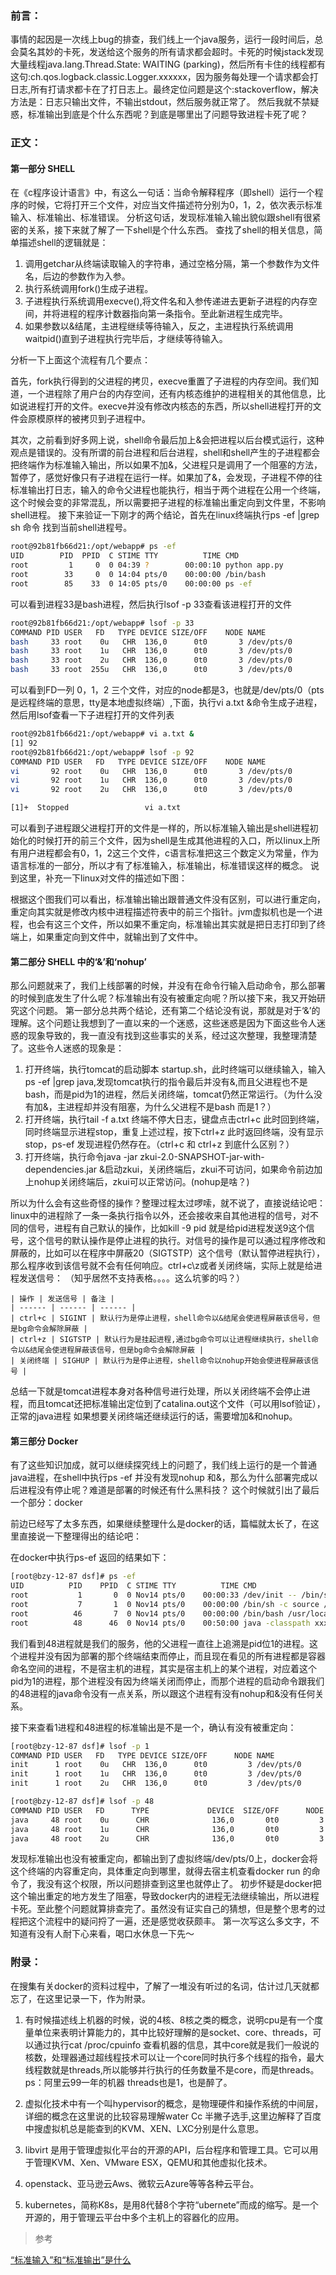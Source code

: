 ### 前言：

事情的起因是一次线上bug的排查，我们线上一个java服务，运行一段时间后，总会莫名其妙的卡死，发送给这个服务的所有请求都会超时。卡死的时候jstack发现大量线程java.lang.Thread.State: WAITING (parking)，然后所有卡住的线程都有这句:ch.qos.logback.classic.Logger.xxxxxx，因为服务每处理一个请求都会打日志,所有打请求都卡在了打日志上。最终定位问题是这个:stackoverflow，解决方法是：日志只输出文件，不输出stdout，然后服务就正常了。
然后我就不禁疑惑，标准输出到底是个什么东西呢？到底是哪里出了问题导致进程卡死了呢？

### 正文：
#### 第一部分 SHELL
在《c程序设计语言》中，有这么一句话：当命令解释程序（即shell）运行一个程序的时候，它将打开三个文件，对应当文件描述符分别为0，1，2，依次表示标准输入、标准输出、标准错误。
分析这句话，发现标准输入输出貌似跟shell有很紧密的关系，接下来就了解了一下shell是个什么东西。 查找了shell的相关信息，简单描述shell的逻辑就是：

1. 调用getchar从终端读取输入的字符串，通过空格分隔，第一个参数作为文件名，后边的参数作为入参。
2. 执行系统调用fork()生成子进程。
3. 子进程执行系统调用execve(),将文件名和入参传递进去更新子进程的内存空间，并将进程的程序计数器指向第一条指令。至此新进程生成完毕。
4. 如果参数以&结尾，主进程继续等待输入，反之，主进程执行系统调用waitpid()直到子进程执行完毕后，才继续等待输入。

分析一下上面这个流程有几个要点：

首先，fork执行得到的父进程的拷贝，execve重置了子进程的内存空间。我们知道，一个进程除了用户台的内存空间，还有内核态维护的进程相关的其他信息，比如说进程打开的文件。execve并没有修改内核态的东西，所以shell进程打开的文件会原模原样的被拷贝到子进程中。

其次，之前看到好多网上说，shell命令最后加上&会把进程以后台模式运行，这种观点是错误的。没有所谓的前台进程和后台进程，shell和shell产生的子进程都会把终端作为标准输入输出，所以如果不加&，父进程只是调用了一个阻塞的方法，暂停了，感觉好像只有子进程在运行一样。如果加了&，会发现，子进程不停的往标准输出打日志，输入的命令父进程也能执行，相当于两个进程在公用一个终端，这个时候会变的非常混乱，所以需要把子进程的标准输出重定向到文件里，不影响shell进程。
接下来验证一下刚才的两个结论，首先在linux终端执行ps -ef |grep sh 命令 找到当前shell进程号。
```bash
root@92b81fb66d21:/opt/webapp# ps -ef
UID        PID  PPID  C STIME TTY          TIME CMD
root         1     0  0 04:39 ?        00:00:10 python app.py
root        33     0  0 14:04 pts/0    00:00:00 /bin/bash
root        85    33  0 14:05 pts/0    00:00:00 ps -ef
```
可以看到进程33是bash进程，然后执行lsof -p 33查看该进程打开的文件
```bash
root@92b81fb66d21:/opt/webapp# lsof -p 33
COMMAND PID USER   FD   TYPE DEVICE SIZE/OFF    NODE NAME
bash     33 root    0u   CHR  136,0      0t0       3 /dev/pts/0
bash     33 root    1u   CHR  136,0      0t0       3 /dev/pts/0
bash     33 root    2u   CHR  136,0      0t0       3 /dev/pts/0
bash     33 root  255u   CHR  136,0      0t0       3 /dev/pts/0
```
可以看到FD一列 0，1，2 三个文件，对应的node都是3，也就是/dev/pts/0（pts是远程终端的意思，tty是本地虚拟终端）,下面，执行vi a.txt &命令生成子进程，然后用lsof查看一下子进程打开的文件列表
```bash
root@92b81fb66d21:/opt/webapp# vi a.txt &
[1] 92
root@92b81fb66d21:/opt/webapp# lsof -p 92
COMMAND PID USER   FD   TYPE DEVICE SIZE/OFF    NODE NAME
vi       92 root    0u   CHR  136,0      0t0       3 /dev/pts/0
vi       92 root    1u   CHR  136,0      0t0       3 /dev/pts/0
vi       92 root    2u   CHR  136,0      0t0       3 /dev/pts/0

[1]+  Stopped                 vi a.txt
```
可以看到子进程跟父进程打开的文件是一样的，所以标准输入输出是shell进程初始化的时候打开的前三个文件，因为shell是生成其他进程的入口，所以linux上所有用户进程都会有0，1，2这三个文件，c语言标准把这三个数定义为常量，作为语言标准的一部分，所以才有了标准输入，标准输出，标准错误这样的概念。
说到这里，补充一下linux对文件的描述如下图：



根据这个图我们可以看出，标准输出输出跟普通文件没有区别，可以进行重定向，重定向其实就是修改内核中进程描述符表中的前三个指针。jvm虚拟机也是一个进程，也会有这三个文件，所以如果不重定向，标准输出其实就是把日志打印到了终端上，如果重定向到文件中，就输出到了文件中。

#### 第二部分 SHELL 中的‘&’和‘nohup’
那么问题就来了，我们上线部署的时候，并没有在命令行输入启动命令，那么部署的时候到底发生了什么呢？标准输出有没有被重定向呢？所以接下来，我又开始研究这个问题。
第一部分总共两个结论，还有第二个结论没有说，那就是对于‘&’的理解。这个问题让我想到了一直以来的一个迷惑，这些迷惑是因为下面这些令人迷惑的现象导致的，我一直没有找到这些事实的关系，经过这次整理，我整理清楚了。这些令人迷惑的现象是：

1. 打开终端，执行tomcat的启动脚本 startup.sh，此时终端可以继续输入，输入ps -ef |grep java,发现tomcat执行的指令最后并没有&,而且父进程也不是bash，而是pid为1的进程，然后关闭终端，tomcat仍然正常运行。（为什么没有加&，主进程却并没有阻塞，为什么父进程不是bash 而是1？）
2. 打开终端，执行tail -f a.txt 终端不停大日志，键盘点击ctrl+c 此时回到终端，同时终端显示进程stop，重复上述过程，按下ctrl+z 此时返回终端，没有显示stop，ps-ef 发现进程仍然存在。（ctrl+c 和 ctrl+z 到底什么区别？）
3. 打开终端，执行命令java -jar zkui-2.0-SNAPSHOT-jar-with-dependencies.jar &启动zkui，关闭终端后，zkui不可访问，如果命令前边加上nohup关闭终端后，zkui可以正常访问。(nohup是啥？)

所以为什么会有这些奇怪的操作？整理过程太过啰嗦，就不说了，直接说结论吧：
linux中的进程除了一条一条执行指令以外，还会接收来自其他进程的信号，对不同的信号，进程有自己默认的操作，比如kill -9 pid 就是给pid进程发送9这个信号，这个信号的默认操作是停止进程的执行。对信号的操作是可以通过程序修改和屏蔽的，比如可以在程序中屏蔽20（SIGTSTP）这个信号（默认暂停进程执行），那么程序收到该信号就不会有任何响应。ctrl+c\z或者关闭终端，实际上就是给进程发送信号：
（知乎居然不支持表格。。。。这么坑爹的吗？）

```
| 操作 | 发送信号 | 备注 |  
| ------ | ------ | ------ | 
| ctrl+c | SIGINT | 默认行为是停止进程，shell命令以&结尾会使进程屏蔽该信号，但是bg命令会解除屏蔽 |
| ctrl+z | SIGTSTP | 默认行为是挂起进程,通过bg命令可以让进程继续执行，shell命令以&结尾会使进程屏蔽该信号，但是bg命令会解除屏蔽 | 
| 关闭终端 | SIGHUP | 默认行为是停止进程，shell命令以nohup开始会使进程屏蔽该信号 | 
```
总结一下就是tomcat进程本身对各种信号进行处理，所以关闭终端不会停止进程，而且tomcat还把标准输出定位到了catalina.out这个文件（可以用lsof验证），正常的java进程 如果想要关闭终端还继续运行的话，需要增加&和nohup。

#### 第三部分 Docker
有了这些知识加成，就可以继续探究线上的问题了，我们线上运行的是一个普通java进程，在shell中执行ps -ef 并没有发现nohup 和&，那么为什么部署完成以后进程没有停止呢？难道是部署的时候还有什么黑科技？ 这个时候就引出了最后一个部分：docker

前边已经写了太多东西，如果继续整理什么是docker的话，篇幅就太长了，在这里直接说一下整理得出的结论吧：

在docker中执行ps-ef 返回的结果如下：
```bash
[root@bzy-12-87 dsf]# ps -ef
UID          PID    PPID  C STIME TTY          TIME CMD
root           1       0  0 Nov14 pts/0    00:00:33 /dev/init -- /bin/sh -c source /etc/profile && /usr/local/bin/startup.sh 
root           7       1  0 Nov14 pts/0    00:00:00 /bin/sh -c source /etc/profile && /usr/local/bin/startup.sh
root          46       7  0 Nov14 pts/0    00:00:00 /bin/bash /usr/local/bin/startup.sh
root          48      46  0 Nov14 pts/0    00:50:00 java -classpath xxx com.xxx.xxx.xxx.bootstrap.Bootstrap xxx start
```
我们看到48进程就是我们的服务，他的父进程一直往上追溯是pid位1的进程。这个进程并没有因为部署的那个终端结束而停止，而且现在看见的所有进程都是容器命名空间的进程，不是宿主机的进程，其实是宿主机上的某个进程，对应着这个pid为1的进程，那个进程没有因为终端关闭而停止，而那个进程的启动命令跟我们的48进程的java命令没有一点关系，所以跟这个进程有没有nohup和&没有任何关系。

接下来查看1进程和48进程的标准输出是不是一个，确认有没有被重定向：
```bash
[root@bzy-12-87 dsf]# lsof -p 1
COMMAND PID USER   FD   TYPE DEVICE SIZE/OFF      NODE NAME
init      1 root    0u   CHR  136,0      0t0         3 /dev/pts/0
init      1 root    1u   CHR  136,0      0t0         3 /dev/pts/0
init      1 root    2u   CHR  136,0      0t0         3 /dev/pts/0

[root@bzy-12-87 dsf]# lsof -p 48
COMMAND PID USER   FD      TYPE             DEVICE  SIZE/OFF      NODE NAME
java     48 root    0u      CHR              136,0       0t0         3 /dev/pts/0
java     48 root    1u      CHR              136,0       0t0         3 /dev/pts/0
java     48 root    2u      CHR              136,0       0t0         3 /dev/pts/0
```
发现标准输出也没有被重定向，都输出到了虚拟终端/dev/pts/0上，docker会将这个终端的内容重定向，具体重定向到哪里，就得去宿主机查看docker run 的命令了，我没有这个权限，所以问题排查到这里也就停止了。
初步怀疑是docker把这个输出重定的地方发生了阻塞，导致docker内的进程无法继续输出，所以进程卡死。至此整个问题就算排查完了。虽然没有证实自己的猜想，但是整个思考的过程把这个流程中的疑问捋了一遍，还是感觉收获颇丰。
第一次写这么多文字，不知道有没有人耐下心来看，喝口水休息一下先～

### 附录：
在搜集有关docker的资料过程中，了解了一堆没有听过的名词，估计过几天就都忘了，在这里记录一下，作为附录。

1. 有时候描述线上机器的时候，说的4核、8核之类的概念，说明cpu是有一个度量单位来表明计算能力的，其中比较好理解的是socket、core、threads，可以通过执行cat /proc/cpuinfo 查看机器的信息，其中core就是我们一般说的核数，处理器通过超线程技术可以让一个core同时执行多个线程的指令，最大线程数就是threads,所以能够并行执行的任务数量不是core，而是threads。ps：阿里云99一年的机器 threads也是1，也是醉了。
2. 虚拟化技术中有一个叫hypervisor的概念，是物理硬件和操作系统的中间层，详细的概念在这里说的比较容易理解water Cc 半撇子选手,这里边解释了百度中搜虚拟机总是能查到的KVM、XEN、LXC分别是什么意思。
3. libvirt 是用于管理虚拟化平台的开源的API，后台程序和管理工具。它可以用于管理KVM、Xen、VMware ESX，QEMU和其他虚拟化技术。

4. openstack、亚马逊云Aws、微软云Azure等等各种云平台。
5. kubernetes，简称K8s，是用8代替8个字符“ubernete”而成的缩写。是一个开源的，用于管理云平台中多个主机上的容器化的应用。























> 参考

[“标准输入”和“标准输出”是什么](https://zhuanlan.zhihu.com/p/51199964)
